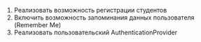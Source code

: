 1. Реализовать возможность регистрации студентов
2. Включить возможность запоминания данных пользователя (Remember Me)
3. Реализовать пользовательский AuthenticationProvider
